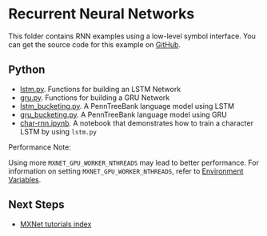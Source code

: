 # Recurrent Neural Networks
This folder contains RNN examples using a low-level symbol interface. You can get the source code for this example on [GitHub](https://github.com/dmlc/mxnet/tree/master/example/rnn).

## Python

- [lstm.py](lstm.py). Functions for building an LSTM Network
- [gru.py](gru.py). Functions for building a GRU Network
- [lstm_bucketing.py](lstm_bucketing.py). A PennTreeBank language model using LSTM
- [gru_bucketing.py](gru_bucketing.py). A PennTreeBank language model using GRU
- [char-rnn.ipynb](char-rnn.ipynb). A notebook that demonstrates how to train a character LSTM by using ```lstm.py```


Performance Note:

Using more ```MXNET_GPU_WORKER_NTHREADS``` may lead to better performance. For information on setting ```MXNET_GPU_WORKER_NTHREADS```, refer to [Environment Variables](https://mxnet.readthedocs.org/en/latest/how_to/env_var.html).

## Next Steps
* [MXNet tutorials index](http://mxnet.io/tutorials/index.html)